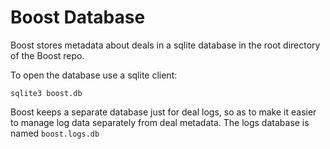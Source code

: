 # Boost Database

Boost stores metadata about deals in a sqlite database in the root directory of the Boost repo.

To open the database use a sqlite client:

`sqlite3 boost.db`

Boost keeps a separate database just for deal logs, so as to make it easier to manage log data separately from deal metadata. The logs database is named `boost.logs.db`
